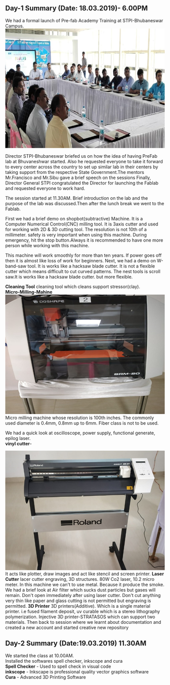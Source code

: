 ## Day-1 Summary (Date: 18.03.2019)- 6.00PM
We had a formal launch of Pre-fab Academy Training at STPI-Bhubaneswar Campus.   
![Launching-of-Training](launch.jpeg)   

Director STPI-Bhubaneswar briefed us on how the idea of having PreFab lab at Bhuvaneshwar started. Also he requested everyone to take it forward to every center across the country to set up similar lab in their centers by taking support from the respective State Government.The mentors Mr.Francisco and Mr.Sibu gave a brief speech on the sessions
Finally, Director General STPI congratulated the Director for launching the Fablab and  requested everyone to work hard.

The session started at 11.30AM. Brief introduction on the lab and the purpose of the lab was discussed.Then after the lunch break we went to the Fablab. 

First we had a brief demo on shopbot(subtractive) Machine. It is a Computer Numerical Control(CNC) milling tool. It is 3axis cutter and used for working with 2D & 3D cutting tool. The resolution is not 10th of a millimeter. safety is very important when using this machine. During emergency, hit the stop button.Always it is recommended to have one more person while working with this machine.

This machine will work smoothly for more than ten years. If power goes off then it is almost like loss of work for beginners. Next, we had a demo on W-band-saw tool. It is works like a hacksaw blade cutter. It is not a flexible cutter which means difficult to cut curved patterns. The nest tools is scroll saw.It is works like a hacksaw blade cutter. but more flexible.

**Cleaning Tool** cleaning tool which cleans support stressor(clay).    
**Micro-Milling-Mahine** 
![Micro-Milling-Cutter](Mini-milling-machine.jpeg)      
Micro milling machine whose resolution is 100th inches. The commonly used diameter is 0.4mm, 0.8mm up to 6mm. Fiber class is not to be used.

We had a quick look at oscilloscope, power supply, functional generate, epilog laser.   
**vinyl cutter**-   

![Vinylcutter](vinyl-cutter.jpeg)      
 It acts like plotter, draw images and act like stencil and screen printer.
**Laser Cutter** lacer cutter engraving, 3D structures. 80W Co2 laser, 10.2 micro meter. In this machine we can't to use metal. Because it produce the smoke. We had a brief look at Air filter which sucks dust particles but gases will remain. Don't open immediately after using laser cutter. Don't cut anything very thin like paper and glass cutting is not permitted but engraving is permitted.
**3D Printer** 3D printers(Additive). Which is a single material printer. i.e fused filament deposit, uv curable which is a stereo lithography polymerization. Injective 3D printer-STRATASOS which can support two materials.
Then back to session where we learnt about documentation and created a new account and started creative new repository
## Day-2 Summary (Date:19.03.2019) 11.30AM
We started the class at 10.00AM.     
Installed the softwares spell checker, inkscope and cura   
 **Spell Checker** - Used to spell check in visual code   
 **inkscope** - Inkscape is professional quality vector graphics software   
 **Cura** - Advanced 3D Printing Software   


